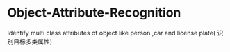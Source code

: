 # Object-Attribute-Recognition
Identify multi class attributes of object like person ,car and license plate( 识别目标多类属性)
